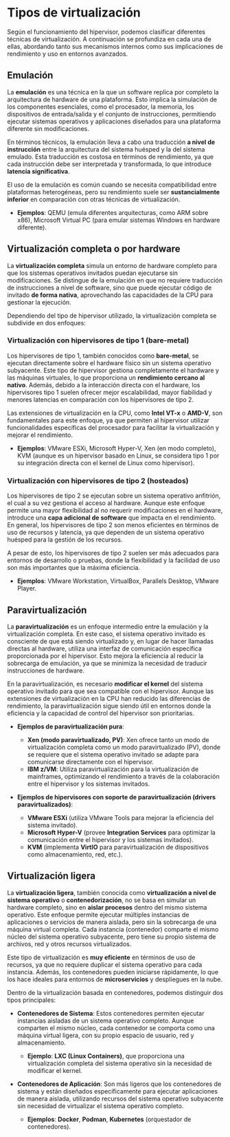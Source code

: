 # Tipos de virtualización

Según el funcionamiento del hipervisor, podemos clasificar diferentes técnicas de virtualización. A continuación se profundiza en cada una de ellas, abordando tanto sus mecanismos internos como sus implicaciones de rendimiento y uso en entornos avanzados.

## Emulación

La **emulación** es una técnica en la que un software replica por completo la arquitectura de hardware de una plataforma. Esto implica la simulación de los componentes esenciales, como el procesador, la memoria, los dispositivos de entrada/salida y el conjunto de instrucciones, permitiendo ejecutar sistemas operativos y aplicaciones diseñados para una plataforma diferente sin modificaciones.

En términos técnicos, la emulación lleva a cabo una traducción **a nivel de instrucción** entre la arquitectura del sistema huésped y la del sistema emulado. Esta traducción es costosa en términos de rendimiento, ya que cada instrucción debe ser interpretada y transformada, lo que introduce **latencia significativa**.

El uso de la emulación es común cuando se necesita compatibilidad entre plataformas heterogéneas, pero su rendimiento suele ser **sustancialmente inferior** en comparación con otras técnicas de virtualización.

* **Ejemplos**: QEMU (emula diferentes arquitecturas, como ARM sobre x86), Microsoft Virtual PC (para emular sistemas Windows en hardware diferente).

## Virtualización completa o por hardware

La **virtualización completa** simula un entorno de hardware completo para que los sistemas operativos invitados puedan ejecutarse sin modificaciones. Se distingue de la emulación en que no requiere traducción de instrucciones a nivel de software, sino que puede ejecutar código de invitado **de forma nativa**, aprovechando las capacidades de la CPU para gestionar la ejecución.

Dependiendo del tipo de hipervisor utilizado, la virtualización completa se subdivide en dos enfoques:

### Virtualización con hipervisores de tipo 1 (bare-metal)

Los hipervisores de tipo 1, también conocidos como **bare-metal**, se ejecutan directamente sobre el hardware físico sin un sistema operativo subyacente. Este tipo de hipervisor gestiona completamente el hardware y las máquinas virtuales, lo que proporciona un **rendimiento cercano al nativo**. Además, debido a la interacción directa con el hardware, los hipervisores tipo 1 suelen ofrecer mejor escalabilidad, mayor fiabilidad y menores latencias en comparación con los hipervisores de tipo 2.

Las extensiones de virtualización en la CPU, como **Intel VT-x** o **AMD-V**, son fundamentales para este enfoque, ya que permiten al hipervisor utilizar funcionalidades específicas del procesador para facilitar la virtualización y mejorar el rendimiento.

* **Ejemplos**: VMware ESXi, Microsoft Hyper-V, Xen (en modo completo), KVM (aunque es un hipervisor basado en Linux, se considera tipo 1 por su integración directa con el kernel de Linux como hipervisor).

### Virtualización con hipervisores de tipo 2 (hosteados)

Los hipervisores de tipo 2 se ejecutan sobre un sistema operativo anfitrión, el cual a su vez gestiona el acceso al hardware. Aunque este enfoque permite una mayor flexibilidad al no requerir modificaciones en el hardware, introduce una **capa adicional de software** que impacta en el rendimiento. En general, los hipervisores de tipo 2 son menos eficientes en términos de uso de recursos y latencia, ya que dependen de un sistema operativo huésped para la gestión de los recursos.

A pesar de esto, los hipervisores de tipo 2 suelen ser más adecuados para entornos de desarrollo o pruebas, donde la flexibilidad y la facilidad de uso son más importantes que la máxima eficiencia.

* **Ejemplos**: VMware Workstation, VirtualBox, Parallels Desktop, VMware Player.

## Paravirtualización

La **paravirtualización** es un enfoque intermedio entre la emulación y la virtualización completa. En este caso, el sistema operativo invitado es consciente de que está siendo virtualizado y, en lugar de hacer llamadas directas al hardware, utiliza una interfaz de comunicación específica proporcionada por el hipervisor. Esto mejora la eficiencia al reducir la sobrecarga de emulación, ya que se minimiza la necesidad de traducir instrucciones de hardware.

En la paravirtualización, es necesario **modificar el kernel** del sistema operativo invitado para que sea compatible con el hipervisor. Aunque las extensiones de virtualización en la CPU han reducido las diferencias de rendimiento, la paravirtualización sigue siendo útil en entornos donde la eficiencia y la capacidad de control del hipervisor son prioritarias.

* **Ejemplos de paravirtualización pura**:  
  * **Xen (modo paravirtualizado, PV)**: Xen ofrece tanto un modo de virtualización completa como un modo paravirtualizado (PV), donde se requiere que el sistema operativo invitado se adapte para comunicarse directamente con el hipervisor.  
  * **IBM z/VM**: Utiliza paravirtualización para la virtualización de mainframes, optimizando el rendimiento a través de la colaboración entre el hipervisor y los sistemas invitados.

* **Ejemplos de hipervisores con soporte de paravirtualización (drivers paravirtualizados)**:  
  * **VMware ESXi** (utiliza VMware Tools para mejorar la eficiencia del sistema invitado).  
  * **Microsoft Hyper-V** (provee **Integration Services** para optimizar la comunicación entre el hipervisor y los sistemas invitados).  
  * **KVM** (implementa **VirtIO** para paravirtualización de dispositivos como almacenamiento, red, etc.).

## Virtualización ligera

La **virtualización ligera**, también conocida como **virtualización a nivel de sistema operativo** o **contenedorización**, no se basa en simular un hardware completo, sino en **aislar procesos** dentro del mismo sistema operativo. Este enfoque permite ejecutar múltiples instancias de aplicaciones o servicios de manera aislada, pero sin la sobrecarga de una máquina virtual completa. Cada instancia (contenedor) comparte el mismo núcleo del sistema operativo subyacente, pero tiene su propio sistema de archivos, red y otros recursos virtualizados.

Este tipo de virtualización es **muy eficiente** en términos de uso de recursos, ya que no requiere duplicar el sistema operativo para cada instancia. Además, los contenedores pueden iniciarse rápidamente, lo que los hace ideales para entornos de **microservicios** y despliegues en la nube.

Dentro de la virtualización basada en contenedores, podemos distinguir dos tipos principales:

* **Contenedores de Sistema**: Estos contenedores permiten ejecutar instancias aisladas de un sistema operativo completo. Aunque comparten el mismo núcleo, cada contenedor se comporta como una máquina virtual ligera, con su propio espacio de usuario, red y almacenamiento.
  * **Ejemplo**: **LXC (Linux Containers)**, que proporciona una virtualización completa del sistema operativo sin la necesidad de modificar el kernel.

* **Contenedores de Aplicación**: Son más ligeros que los contenedores de sistema y están diseñados específicamente para ejecutar aplicaciones de manera aislada, utilizando recursos del sistema operativo subyacente sin necesidad de virtualizar el sistema operativo completo.
  * **Ejemplos**: **Docker**, **Podman**, **Kubernetes** (orquestador de contenedores).
